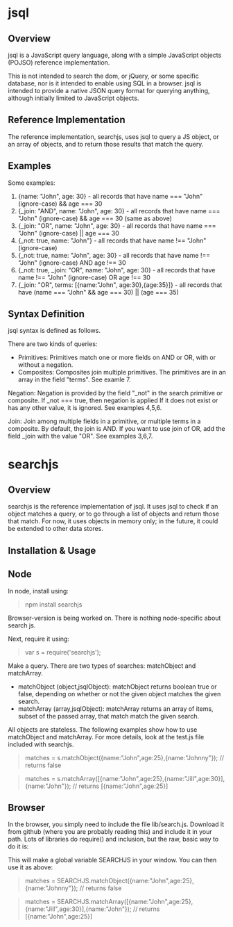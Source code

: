 jsql
====

Overview
--------
jsql is a JavaScript query language, along with a simple JavaScript objects (POJSO) reference implementation. 

This is not intended to search the dom, or jQuery, or some specific database, nor is it intended to enable using SQL in a browser.
jsql is intended to provide a native JSON query format for querying anything, although initially limited to JavaScript objects.

Reference Implementation
------------------------
The reference implementation, searchjs, uses jsql to query a JS object, or an array of objects, and to return those results that match
the query.

Examples
--------
Some examples:

1. {name: "John", age: 30} - all records that have name === "John" (ignore-case) && age === 30
2. {_join: "AND", name: "John", age: 30} - all records that have name === "John" (ignore-case) && age === 30 (same as above)
3. {_join: "OR", name: "John", age: 30} - all records that have name === "John" (ignore-case) || age === 30
4. {_not: true, name: "John"} - all records that have name !== "John" (ignore-case)
5. {_not: true, name: "John", age: 30} - all records that have name !== "John" (ignore-case) AND age !== 30
6. {_not: true, _join: "OR", name: "John", age: 30} - all records that have name !== "John" (ignore-case) OR age !== 30
7. {_join: "OR", terms: [{name:"John", age:30},{age:35}]} - all records that have (name === "John" && age === 30) || (age === 35)

Syntax Definition
------------------
jsql syntax is defined as follows.

There are two kinds of queries:

* Primitives: Primitives match one or more fields on AND or OR, with or without a negation. 
* Composites: Composites join multiple primitives. The primitives are in an array in the field "terms". See examle 7.

Negation: Negation is provided by the field "_not" in the search primitive or composite. If _not === true, then negation is applied
If it does not exist or has any other value, it is ignored. See examples 4,5,6.

Join: Join among multiple fields in a primitive, or multiple terms in a composite. By default, the join is AND. If you want to
use join of OR, add the field _join with the value "OR". See examples 3,6,7.

searchjs
========

Overview
--------
searchjs is the reference implementation of jsql. It uses jsql to check if an object matches a query, or to go through a 
list of objects and return those that match. For now, it uses objects in memory only; in the future, it could be extended
to other data stores.

Installation & Usage
--------------------

## Node
In node, install using:

> npm install searchjs

Browser-version is being worked on. There is nothing node-specific about search js.

Next, require it using:
> var s = require('searchjs');

Make a query. There are two types of searches: matchObject and matchArray.

* matchObject (object,jsqlObject): matchObject returns boolean true or false, depending on whether or not the given object matches the given search. 
* matchArray (array,jsqlObject): matchArray returns an array of items, subset of the passed array, that match match the given search.

All objects are stateless. The following examples show how to use matchObject and matchArray. For more details, look at the test.js
file included with searchjs.

> matches = s.matchObject({name:"John",age:25},{name:"Johnny"}); // returns false

> matches = s.matchArray([{name:"John",age:25},{name:"Jill",age:30}],{name:"John"}); // returns [{name:"John",age:25}]

## Browser
In the browser, you simply need to include the file lib/search.js. Download it from github (where you are probably reading this)
and include it in your path. Lots of libraries do require() and inclusion, but the raw, basic way to do it is:

> <script src="lib/searchjs.js"></script>

This will make a global variable SEARCHJS in your window. You can then use it as above:

> matches = SEARCHJS.matchObject({name:"John",age:25},{name:"Johnny"}); // returns false

> matches = SEARCHJS.matchArray([{name:"John",age:25},{name:"Jill",age:30}],{name:"John"}); // returns [{name:"John",age:25}]
